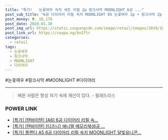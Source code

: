 ```yaml
--- 
title: "특가!   눈꽃여우 속지 세트 리필 2p 핑크사막 MOONLIGHT 6공 ..." 
post_sub_title: "6공 다이어리 리필 속지 MOONLIGHT 05 눈꽃여우 2p + 핑크사막 2p 세트" 
post_money: ₩. 10,170 
post_date: 2020.01.30 
post_img_url: https://static.coupangcdn.com/image/retail/images/2019/10/01/9/6/2d2f177c-29e4-4a95-a8e1-a11b4001e572.jpg 
post_link_url: https://coupa.ng/bnIftr 
categories: 
  - retail 
tags: 
  - 눈꽃여우 
  - 핑크사막 
  - MOONLIGHT 
  - 다이어리 
--- 
```

  #눈꽃여우 #핑크사막 #MOONLIGHT #다이어리 
<hr> 

> 배운 사람은 항상 자기 속에 재산이 있다. - 필래드라스 


### POWER LINK

* <a href="https://blog.naver.com/sakai111/221786312691" target="_blank">[특가] [텐바이텐] [A6] 6공 다이어리 리필 속...</a>
* <a href="https://blog.naver.com/an0733/221787193147" target="_blank">[특가] [텐바이텐] [디즈니] 애니멀 메모리북(6공 ...</a>
* <a href="https://blog.naver.com/santokki14/221790838099" target="_blank">[특가] 플랜디 A5 6공 다이어리 리필 속지 MOONLIGHT 달빛유니콘...</a>
